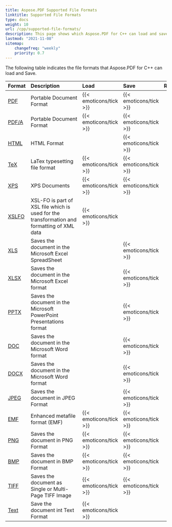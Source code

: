 ```yaml
---
title: Aspose.PDF Supported File Formats
linktitle: Supported File Formats
type: docs
weight: 10
url: /cpp/supported-file-formats/
description: This page shows which Aspose.PDF for C++ can load and save file formats.
lastmod: "2021-11-08"
sitemap:
    changefreq: "weekly"
    priority: 0.7
---
```


The following table indicates the file formats that Aspose.PDF for C++ can load and Save.

|**Format**|**Description**|**Load**|**Save**|**Remarks**|
| :- | :- | :- | :- | :- |
|[PDF](https://docs.fileformat.com/pdf/)|Portable Document Format|{{< emoticons/tick >}}|{{< emoticons/tick >}} | |
|[PDF/A](https://docs.fileformat.com/pdf/a/)|Portable Document Format|{{< emoticons/tick >}}|{{< emoticons/tick >}} | |
|[HTML](https://docs.fileformat.com/web/html/)|HTML Format| |{{< emoticons/tick >}}| |
|[TeX](https://docs.fileformat.com/page-description-language/tex/)|LaTex typesetting file format|{{< emoticons/tick >}}|{{< emoticons/tick >}}| |
|[XPS](https://docs.fileformat.com/page-description-language/xps/)|XPS Documents|{{< emoticons/tick >}}|{{< emoticons/tick >}}| |
|[XSLFO](https://docs.fileformat.com/page-description-language/xslfo/)|XSL-FO is part of XSL file which is used for the transformation and formatting of XML data|{{< emoticons/tick >}}| | |
|[XLS](https://docs.fileformat.com/spreadsheet/xls/)|Saves the document in the Microsoft Excel SpreadSheet| |{{< emoticons/tick >}}| |
|[XLSX](https://docs.fileformat.com/spreadsheet/xlsx/)|Saves the document in the Microsoft Excel format| |{{< emoticons/tick >}}| |
|[PPTX](https://docs.fileformat.com/presentation/pptx/)|Saves the document in the Microsoft PowerPoint Presentations format| |{{< emoticons/tick >}}| |
|[DOC](https://docs.fileformat.com/word-processing/doc/)|Saves the document in the Microsoft Word format| |{{< emoticons/tick >}}| |
|[DOCX](https://docs.fileformat.com/word-processing/docx/)|Saves the document in the Microsoft Word format| |{{< emoticons/tick >}}| |
|[JPEG](https://docs.fileformat.com/image/jpeg/)|Saves the document in JPEG Format| |{{< emoticons/tick >}}| |
|[EMF](https://docs.fileformat.com/image/emf/)|Enhanced metafile format (EMF)|{{< emoticons/tick >}}|{{< emoticons/tick >}} | |
|[PNG](https://docs.fileformat.com/image/png/)|Saves the document in PNG Format|{{< emoticons/tick >}}|{{< emoticons/tick >}} | |
|[BMP](https://docs.fileformat.com/image/bmp/)|Saves the document in BMP Format|{{< emoticons/tick >}}|{{< emoticons/tick >}} | |
|[TIFF](https://docs.fileformat.com/image/tiff/)|Saves the document as Single or Multi-Page TIFF Image|{{< emoticons/tick >}}|{{< emoticons/tick >}} | |
|[Text](https://docs.fileformat.com/word-processing/txt/)|Save the document int Text Format|{{< emoticons/tick >}}| |

